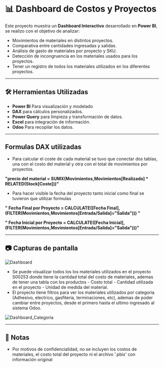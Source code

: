 # 📊 Dashboard de Costos y Proyectos

Este proyecto muestra un **Dashboard Interactivo** desarrollado en **Power BI**, se realizo con el objetivo de analizar:
- Movimientos de materiales en distintos proyectos.
- Comparativa entre cantidades ingresadas y salidas.
- Análisis de gasto de materiales por proyecto y SKU.
- Detección de incongruencia en los materiales usados para los proyectos.
- Tener un registro de todos los materiales utilizados en los diferentes proyectos.


---


## 🛠️ Herramientas Utilizadas
- **Power BI** Para visualización y modelado
- **DAX** para cálculos personalizados.
- **Power Query** para limpieza y transformación de datos.
- **Excel** para integración de información.
- **Odoo** Para recopilar los datos.


---


## Formulas DAX utilizadas
- Para calcular el coste de cada material se tuvo que conectar dos tablas, una con el costo del material y otra con el total de movimientos por proyectos.
  
**"precio del material = SUMX(Movimientos,Movimientos[Realizado] * RELATED(Stock[Coste]))"**

- Para hacer visible la fecha del proyecto tanto inicial como final se tuvieron que utilizar formulas
  
**" Fecha Final por Proyecto = CALCULATE([Fecha Final],
  (FILTER(Movimientos,Movimientos[Entrada/Salida]="Salida"))) "**

**" Fecha Inicial por Proyecto = CALCULATE([Fecha Inicial],
  (FILTER(Movimientos,Movimientos[Entrada/Salida]="Salida")))"**

  
---


## 📷 Capturas de pantalla


![Dashboard](https://github.com/user-attachments/assets/52bc2c54-2c11-49a3-9b4d-48bc7eea5858)

- Se puede visualizar todos los los materiales utilizados en el proyecto S00253 donde tiene la cantidad total del costo de materiales, ademas de tener una tabla con los productos - Costo total - Cantidad utilizada en el proyecto - Unidad de medida del material. 
- El proyecto tiene filtros para ver los materiales utilizados por categoria (Adhesivo, electrico, gasfiteria, terminaciones, etc), ademas de poder cambiar entre proyectos, desde el primero hasta el ultimo ingresado al sistema Odoo.

![Dashboard_Categoria](https://github.com/user-attachments/assets/6a436ceb-c8e6-463d-9d40-5d9d20a02294)


---


## 📌 Notas
- Por motivos de confidencialidad, no se incluyen los costos de materiales, el costo total del proyecto ni el archivo '.pbix' con información original
  
